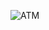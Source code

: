 ![ATM](https://user-images.githubusercontent.com/94282403/142880992-6bf18a9a-6aa8-4df7-a0b1-a015974d6d62.jpg)

